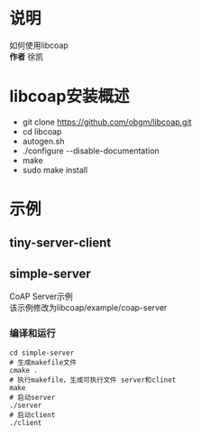 # 说明
如何使用libcoap <br/>
**作者** 徐凯 <br/>

# libcoap安装概述
* git clone https://github.com/obgm/libcoap.git
* cd libcoap
* autogen.sh
* ./configure --disable-documentation
* make
* sudo make install

# 示例
## tiny-server-client

## simple-server
CoAP Server示例 <br />
该示例修改为libcoap/example/coap-server <br />
### 编译和运行
```
cd simple-server
# 生成makefile文件
cmake .
# 执行makefile，生成可执行文件 server和clinet
make
# 启动server
./server
# 启动client
./client
```

